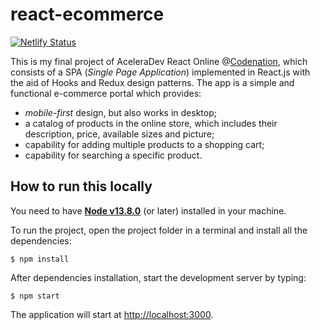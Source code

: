 # react-ecommerce

[![Netlify Status](https://api.netlify.com/api/v1/badges/117797d8-2778-43d7-9809-d4f21d6afe41/deploy-status)](https://fashionista-outfit.netlify.app/)

This is my final project of AceleraDev React Online @[Codenation](https://www.codenation.dev/), which consists of a SPA (*Single Page Application*) implemented in React.js with the aid of Hooks and Redux design patterns. The app is a simple and functional e-commerce portal which provides:
- *mobile-first* design, but also works in desktop;
- a catalog of products in the online store, which includes their description, price, available sizes and picture;
- capability for adding multiple products to a shopping cart;
- capability for searching a specific product.

## How to run this locally

You need to have **[Node v13.8.0](https://nodejs.org/en/)** (or later) installed in your machine.

To run the project, open the project folder in a terminal and install all the dependencies:

```shell
$ npm install
```
After dependencies installation, start the development server by typing:

```shell
$ npm start
```
The application will start at [http://localhost:3000](http://localhost/:3000).
